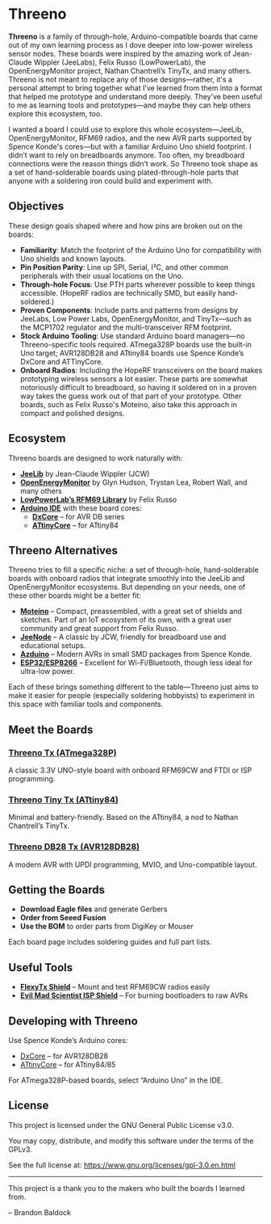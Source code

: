 # Threeno

**Threeno** is a family of through-hole, Arduino-compatible boards that came out of my own learning process as I dove deeper into low-power wireless sensor nodes. These boards were inspired by the amazing work of Jean-Claude Wippler (JeeLabs), Felix Russo (LowPowerLab), the OpenEnergyMonitor project, Nathan Chantrell’s TinyTx, and many others. Threeno is not meant to replace any of those designs—rather, it's a personal attempt to bring together what I’ve learned from them into a format that helped me prototype and understand more deeply. They’ve been useful to me as learning tools and prototypes—and maybe they can help others explore this ecosystem, too.

I wanted a board I could use to explore this whole ecosystem—JeeLib, OpenEnergyMonitor, RFM69 radios, and the new AVR parts supported by Spence Konde's cores—but with a familiar Arduino Uno shield footprint. I didn’t want to rely on breadboards anymore. Too often, my breadboard connections were the reason things didn’t work. So Threeno took shape as a set of hand-solderable boards using plated-through-hole parts that anyone with a soldering iron could build and experiment with.

## Objectives

These design goals shaped where and how pins are broken out on the boards:

- **Familiarity**: Match the footprint of the Arduino Uno for compatibility with Uno shields and known layouts.
- **Pin Position Parity**: Line up SPI, Serial, I²C, and other common peripherals with their usual locations on the Uno.
- **Through-hole Focus**: Use PTH parts wherever possible to keep things accessible. (HopeRF radios are technically SMD, but easily hand-soldered.)
- **Proven Components**: Include parts and patterns from designs by JeeLabs, Low Power Labs, OpenEnergyMonitor, and TinyTx—such as the MCP1702 regulator and the multi-transceiver RFM footprint.
- **Stock Arduino Tooling**: Use standard Arduino board managers—no Threeno-specific tools required. ATmega328P boards use the built-in Uno target; AVR128DB28 and ATtiny84 boards use Spence Konde’s DxCore and ATTinyCore.
- **Onboard Radios**: Including the HopeRF transceivers on the board makes prototyping wireless sensors a lot easier. These parts are somewhat notoriously difficult to breadboard, so having it soldered on in a proven way takes the guess work out of that part of your prototype. Other boards, such as Felix Russo's Moteino, also take this approach in compact and polished designs.

## Ecosystem

Threeno boards are designed to work naturally with:

- [**JeeLib**](https://github.com/jeelabs/jeelib) by Jean-Claude Wippler (JCW)
- [**OpenEnergyMonitor**](https://openenergymonitor.org/) by Glyn Hudson, Trystan Lea, Robert Wall, and many others
- [**LowPowerLab’s RFM69 Library**](https://github.com/LowPowerLab/RFM69) by Felix Russo
- [**Arduino IDE**](https://www.arduino.cc/en/software) with these board cores:
  - [**DxCore**](https://github.com/SpenceKonde/DxCore) – for AVR DB series
  - [**ATtinyCore**](https://github.com/SpenceKonde/ATTinyCore) – for ATtiny84

## Threeno Alternatives

Threeno tries to fill a specific niche: a set of through-hole, hand-solderable boards with onboard radios that integrate smoothly into the JeeLib and OpenEnergyMonitor ecosystems. But depending on your needs, one of these other boards might be a better fit:

- [**Moteino**](https://lowpowerlab.com/guide/moteino/) – Compact, preassembled, with a great set of shields and sketches. Part of an IoT ecosystem of its own, with a great user community and great support from Felix Russo.
- [**JeeNode**](https://web.archive.org/web/20201130081805/https://jeelabs.org/docs/hardware/jnclassic/) – A classic by JCW, friendly for breadboard use and educational setups.
- [**Azduino**](https://azduino.com) – Modern AVRs in small SMD packages from Spence Konde.
- [**ESP32/ESP8266**](https://www.espressif.com/en/products/socs) – Excellent for Wi-Fi/Bluetooth, though less ideal for ultra-low power.

Each of these brings something different to the table—Threeno just aims to make it easier for people (especially soldering hobbyists) to experiment in this space with familiar tools and components.

## Meet the Boards

### [Threeno Tx (ATmega328P)](ThreenoTx.md)
A classic 3.3V UNO-style board with onboard RFM69CW and FTDI or ISP programming.

### [Threeno Tiny Tx (ATtiny84)](ThreenoTinyTx.md)
Minimal and battery-friendly. Based on the ATtiny84, a nod to Nathan Chantrell’s TinyTx.

### [Threeno DB28 Tx (AVR128DB28)](ThreenoDB28.md)
A modern AVR with UPDI programming, MVIO, and Uno-compatible layout.

## Getting the Boards

- **Download Eagle files** and generate Gerbers
- **Order from Seeed Fusion**
- **Use the BOM** to order parts from DigiKey or Mouser

Each board page includes soldering guides and full part lists.

## Useful Tools

- [**FlexyTx Shield**](https://lowpowerlab.com/shop/flexytx) – Mount and test RFM69CW radios easily
- [**Evil Mad Scientist ISP Shield**](https://shop.evilmadscientist.com/productsmenu/652) – For burning bootloaders to raw AVRs

## Developing with Threeno

Use Spence Konde’s Arduino cores:

- [DxCore](https://github.com/SpenceKonde/DxCore) – for AVR128DB28
- [ATtinyCore](https://github.com/SpenceKonde/ATTinyCore) – for ATtiny84/85

For ATmega328P-based boards, select “Arduino Uno” in the IDE.

## License

This project is licensed under the GNU General Public License v3.0.

You may copy, distribute, and modify this software under the terms of the GPLv3.

See the full license at: https://www.gnu.org/licenses/gpl-3.0.en.html

---

This project is a thank you to the makers who built the boards I learned from.

– Brandon Baldock
